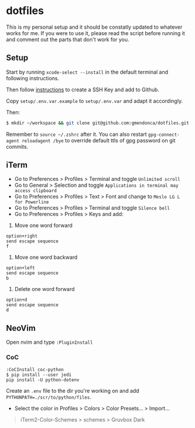 # dotfiles

This is my personal setup and it should be constatly updated to whatever works for me.
If you were to use it, please read the script before running it and comment out the parts that don't work for you.

## Setup

Start by running `xcode-select --install` in the default terminal and following instructions.

Then follow [instructions](https://help.github.com/en/github/authenticating-to-github/generating-a-new-ssh-key-and-adding-it-to-the-ssh-agent) to create a SSH Key and add to Github.

Copy `setup/.env.var.example` to `setup/.env.var` and adapt it accordingly.

Then:

```sh
$ mkdir ~/workspace && git clone git@github.com:gmendonca/dotfiles.git && make macos
```

Remember to `source ~/.zshrc` after it.
You can also restart `gpg-connect-agent reloadagent /bye` to override default ttls of gpg password on git commits.

## iTerm

* Go to Preferences > Profiles > Terminal and toggle `Unlimited scroll`
* Go to General > Selection and toggle `Applications in terminal may access clipboard`
* Go to Preferences > Profiles > Text > Font and change to `Meslo LG L for Powerline`
* Go to Preferences > Profiles > Terminal and toggle `Silence bell`
* Go to Preferences > Profiles > Keys and add:
1. Move one word forward
```
option+right
send escape sequence
f
```
1. Move one word backward
```
option+left
send escape sequence
b
```
1. Delete one word forward
```
option+d
send escape sequence
d
```

## NeoVim

Open nvim and type `:PluginInstall`

### CoC

```
:CoCInstall coc-python
$ pip install --user jedi
pip install -U python-dotenv
```

Create an `.env` file to the dir you're working on
and add `PYTHONPATH=./scr/to/python/files`.

* Select the color in Profiles > Colors > Color Presets... > Import...
> iTerm2-Color-Schemes > schemes > Gruvbox Dark
